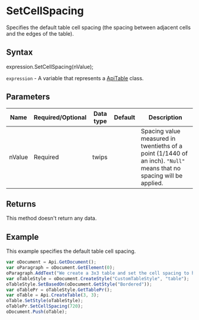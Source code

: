 # SetCellSpacing

Specifies the default table cell spacing (the spacing between adjacent cells and the edges of the table).

## Syntax

expression.SetCellSpacing(nValue);

`expression` - A variable that represents a [ApiTable](../ApiTable.md) class.

## Parameters

| **Name** | **Required/Optional** | **Data type** | **Default** | **Description** |
| ------------- | ------------- | ------------- | ------------- | ------------- |
| nValue | Required | twips |  | Spacing value measured in twentieths of a point (1/1440 of an inch). <code>"Null"</code> means that no spacing will be applied. |

## Returns

This method doesn't return any data.

## Example

This example specifies the default table cell spacing.

```javascript
var oDocument = Api.GetDocument();
var oParagraph = oDocument.GetElement(0);
oParagraph.AddText("We create a 3x3 table and set the cell spacing to half an inch:");
var oTableStyle = oDocument.CreateStyle("CustomTableStyle", "table");
oTableStyle.SetBasedOn(oDocument.GetStyle("Bordered"));
var oTablePr = oTableStyle.GetTablePr();
var oTable = Api.CreateTable(3, 3);
oTable.SetStyle(oTableStyle);
oTablePr.SetCellSpacing(720);
oDocument.Push(oTable);
```
